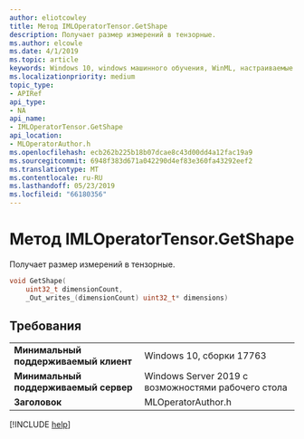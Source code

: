 ```yaml
---
author: eliotcowley
title: Метод IMLOperatorTensor.GetShape
description: Получает размер измерений в тензорные.
ms.author: elcowle
ms.date: 4/1/2019
ms.topic: article
keywords: Windows 10, windows машинного обучения, WinML, настраиваемые операторы, GetShape
ms.localizationpriority: medium
topic_type:
- APIRef
api_type:
- NA
api_name:
- IMLOperatorTensor.GetShape
api_location:
- MLOperatorAuthor.h
ms.openlocfilehash: ecb262b225b18b07dcae8c43d00dd4a12fac19a9
ms.sourcegitcommit: 6948f383d671a042290d4ef83e360fa43292eef2
ms.translationtype: MT
ms.contentlocale: ru-RU
ms.lasthandoff: 05/23/2019
ms.locfileid: "66180356"
---
```

# <a name="imloperatortensorgetshape-method"></a>Метод IMLOperatorTensor.GetShape

Получает размер измерений в тензорные.

```cpp
void GetShape(
    uint32_t dimensionCount,
    _Out_writes_(dimensionCount) uint32_t* dimensions)
```

## <a name="requirements"></a>Требования

| | |
|-|-|
| **Минимальный поддерживаемый клиент** | Windows 10, сборки 17763 |
| **Минимальный поддерживаемый сервер** | Windows Server 2019 с возможностями рабочего стола |
| **Заголовок** | MLOperatorAuthor.h |

[!INCLUDE [help](../../includes/get-help.md)]
